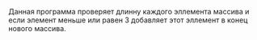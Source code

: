 Данная программа проверяет длинну каждого эллемента массива и если элемент меньше или равен 3 добавляет этот эллемент в конец нового массива.